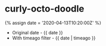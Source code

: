 ---
---
# curly-octo-doodle

{% assign date = '2020-04-13T10:20:00Z' %}

- Original date - {{ date }}
- With timeago filter - {{ date | timeago }}